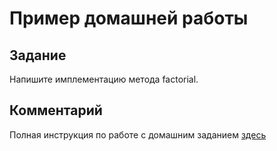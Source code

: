# Пример домашней работы 

## Задание

Напишите имплементацию метода factorial.

## Комментарий

Полная инструкция по работе с домашним заданием [здесь](https://github.com/dmitryvim/mipt-guide)

